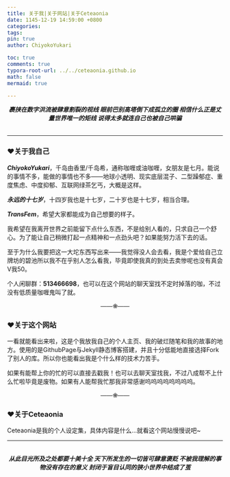 ```yaml
---
title: 关于我|关于网站|关于Ceteaonia
date: 1145-12-19 14:59:00 +0800
categories: 
tags: 
pin: true
author: ChiyokoYukari

toc: true
comments: true
typora-root-url: ../../ceteaonia.github.io
math: false
mermaid: true

---
```

<center>
<b><i>
裹挟在数字洪流被肆意割裂的视线
眼前巴别高塔倒下成孤立的圈
相信什么正是丈量世界唯一的矩线
说得太多就连自己也被自己哄骗
</i></b>
</center>
<br>

---
### ❤关于我自己

***ChiyokoYukari***，千岛由香里/千岛希，通称咖喱或油咖喱，女朋友是七月。能说的事情不多，能做的事情也不多——地球小透明、现实底层混子、二型躁郁症、重度焦虑、中度抑郁、互联网绿茶乞丐，大概是这样。

***永远的十七岁***，十四岁我也是十七岁，二十岁也是十七岁，相当合理。

***TransFem***，希望大家都能成为自己想要的样子。

我希望在我离开世界之前能留下点什么东西，不是给别人看的，只求自己一个舒心。为了能让自己稍微打起一点精神和一点劲头吧？如果能努力活下去的话。

至于为什么我要把这一大坨东西写出来——我觉得没人会去看，我是个爱给自己立牌坊的碧池所以我不在乎别人怎么看我，毕竟即使我真的到处去卖惨呢也没有真会V我50。

个人闲聊群：**513466698**，也可以在这个网站的聊天室找不定时掉落的咖，不过没有低质量咖喱鬼叫了就。

<center><font color="#666666"><b>——❀——</b></font></center>

### ❤关于这个网站

一看就能看出来啦，这是个我放我自己的个人主页、我的破烂随笔和我的故事的地方。使用的是GithubPage与Jekyll静态博客搭建，并且十分低能地直接选择Fork了别人的库。所以你也能看出我是个什么样的技术力苦手。

如果有能帮上你的忙的可以直接去戳我！也可以去聊天室找我，不过八成帮不上什么忙啦毕竟是废物。如果有人能帮我忙那我非常感谢呜呜呜呜呜呜呜呜。

<center><font color="#666666"><b>——❀——</b></font></center>

### ❤关于Ceteaonia

Ceteaonia是我的个人设定集，具体内容是什么...就看这个网站慢慢说吧~

----
<br>
<center>
<b><i>
从此目光所及之处都要十美十全
天下所发生的一切皆可肆意褒贬
不被我理解的事物没有存在的意义
封闭于盲目认同的狭小世界中结成了茧
</i></b>
</center>

